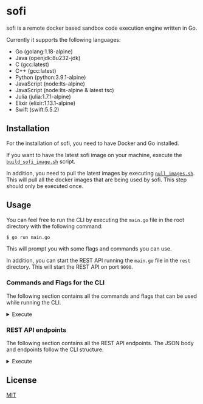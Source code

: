# sofi

sofi is a remote docker based sandbox code execution engine written in Go.

Currently it supports the following languages:

- Go (golang:1.18-alpine)
- Java (openjdk:8u232-jdk)
- C (gcc:latest)
- C++ (gcc:latest)
- Python (python:3.9.1-alpine)
- JavaScript (node:lts-alpine)
- JavaScript (node:lts-alpine & latest tsc)
- Julia (julia:1.7.1-alpine)
- Elixir (elixir:1.13.1-alpine)
- Swift (swift:5.5.2)

## Installation

For the installation of sofi, you need to have Docker and Go installed.

If you want to have the latest sofi image on your machine, execute the [`build_sofi_image.sh`](https://github.com/vkotsiuba99/sofi/tree/master/build/build_sofi_image.sh) script.

In addition, you need to pull the latest images by executing [`pull_images.sh`](https://github.com/vkotsiuba99/sofi/tree/master/build/pull_images.sh). This will pull all the docker images that are being used by sofi. This step should only be executed once.

## Usage

You can feel free to run the CLI by executing the `main.go` file in the root directory with the following command:

```sh
$ go run main.go
```

This will prompt you with some flags and commands you can use.

In addition, you can start the REST API running the `main.go` file in the `rest` directory. This will start the REST API on port `9090`.

### Commands and Flags for the CLI

The following section contains all the commands and flags that can be used while running the CLI.

<details>
  <summary>Execute</summary>

  <p>
    The execute command will execute code in a containerized sandbox.
  </p>

  | Flag | Aliases | Description                                    | Default |
  |---|------------------------------------------------|---|---|
  | --language | -l, -lang | Set the language for the sofi sandbox runner.  | python |
  | --file | -f | Set the specific file that should be executed. | example code in runner struct |
</details>

### REST API endpoints

The following section contains all the REST API endpoints. The JSON body and endpoints follow the CLI structure.

<details>
  <summary>Execute</summary>

  <p>
    The execute endpoint will execute code in a containerized sandbox.
  </p>

This JSON structure is an example for the request body:
  ```json
  {
      "language": "python",
      "content": "print(\"42 Hello World\")"
  }
  ```
</details>

## License

[MIT](https://choosealicense.com/licenses/mit/)